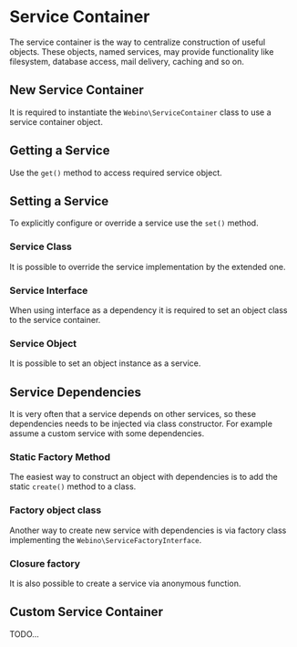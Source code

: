 <? menu(USER_GUIDE, 'Service Container') ?>


# Service Container

The service container is the way to centralize construction of useful objects. These objects, named services,
may provide functionality like filesystem, database access, mail delivery, caching and so on.

<?= toc() ?>

<?= note('Service container implements the PSR-11 interface.') ?>


## New Service Container

It is required to instantiate the `Webino\ServiceContainer` class to use a service container object. 

<?= example_php('ServiceContainer.new') ?>


## Getting a Service

Use the `get()` method to access required service object.

<?= example_php('ServiceContainer.get') ?>

<?= note('
It is possible to get any class from the service container without setting it by default.
') ?>


## Setting a Service

To explicitly configure or override a service use the `set()` method.


### Service Class

It is possible to override the service implementation by the extended one.

<?= example_php('ServiceContainer.set') ?>

<?= note('
It is not required to register the service class, if it exists, the service container will try to instantiate it.
') ?>


### Service Interface

When using interface as a dependency it is required to set an object class to the service container.

<?= example_php('ServiceContainer.set.interface') ?>

<?= note('
Using interface to register services is a convenient way to support multiple implementations.
') ?>


### Service Object

It is possible to set an object instance as a service.

<?= example_php('ServiceContainer.set.object') ?>


## Service Dependencies

It is very often that a service depends on other services, so these dependencies needs to be injected via class
constructor. For example assume a custom service with some dependencies.

<?= example_php('ServiceContainer.dependencies') ?>

<?= note('
Documentation comment typehint `\object` is added to bypass IDE static type checking warnings.
') ?>


### Static Factory Method

The easiest way to construct an object with dependencies is to add the static `create()` method to a class.

<?= example_php('ServiceContainer.create') ?>


### Factory object class

Another way to create new service with dependencies is via factory class implementing the 
`Webino\ServiceFactoryInterface`.

<?= example_php('ServiceContainer.factory') ?>


### Closure factory

It is also possible to create a service via anonymous function.

<?= example_php('ServiceContainer.closure') ?>


## Custom Service Container

TODO...
